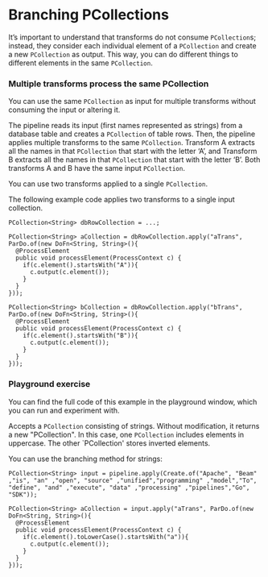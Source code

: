 <!--
Licensed under the Apache License, Version 2.0 (the "License");
you may not use this file except in compliance with the License.
You may obtain a copy of the License at
http://www.apache.org/licenses/LICENSE-2.0
Unless required by applicable law or agreed to in writing, software
distributed under the License is distributed on an "AS IS" BASIS,
WITHOUT WARRANTIES OR CONDITIONS OF ANY KIND, either express or implied.
See the License for the specific language governing permissions and
limitations under the License.
-->
# Branching PCollections

It’s important to understand that transforms do not consume `PCollection`s; instead, they consider each individual element of a `PCollection` and create a new `PCollection` as output. This way, you can do different things to different elements in the same `PCollection`.

### Multiple transforms process the same PCollection

You can use the same `PCollection` as input for multiple transforms without consuming the input or altering it.

The pipeline reads its input (first names represented as strings) from a database table and creates a `PCollection` of table rows. Then, the pipeline applies multiple transforms to the same `PCollection`. Transform A extracts all the names in that `PCollection` that start with the letter ‘A’, and Transform B extracts all the names in that `PCollection` that start with the letter ‘B’. Both transforms A and B have the same input `PCollection`.

You can use two transforms applied to a single `PCollection`.

The following example code applies two transforms to a single input collection.

```
PCollection<String> dbRowCollection = ...;

PCollection<String> aCollection = dbRowCollection.apply("aTrans", ParDo.of(new DoFn<String, String>(){
  @ProcessElement
  public void processElement(ProcessContext c) {
    if(c.element().startsWith("A")){
      c.output(c.element());
    }
  }
}));

PCollection<String> bCollection = dbRowCollection.apply("bTrans", ParDo.of(new DoFn<String, String>(){
  @ProcessElement
  public void processElement(ProcessContext c) {
    if(c.element().startsWith("B")){
      c.output(c.element());
    }
  }
}));
```

### Playground exercise

You can find the full code of this example in the playground window, which you can run and experiment with.

Accepts a `PCollection` consisting of strings. Without modification, it returns a new "PCollection". In this case, one `PCollection` includes elements in uppercase. The other `PCollection' stores inverted elements.

You can use the branching method for strings:

```
PCollection<String> input = pipeline.apply(Create.of("Apache", "Beam" ,"is", "an" ,"open", "source" ,"unified","programming" ,"model","To", "define", "and" ,"execute", "data" ,"processing" ,"pipelines","Go", "SDK"));

PCollection<String> aCollection = input.apply("aTrans", ParDo.of(new DoFn<String, String>(){
  @ProcessElement
  public void processElement(ProcessContext c) {
    if(c.element().toLowerCase().startsWith("a")){
      c.output(c.element());
    }
  }
}));
```